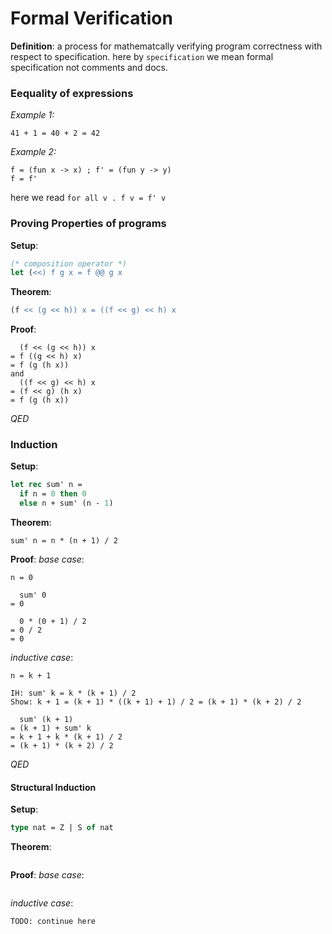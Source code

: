
# Formal Verification

**Definition**: a process for mathematcally verifying program correctness with respect to specification.
here by `specification` we mean formal specification not comments and docs.

### Eequality of expressions

*Example 1:*
```
41 + 1 = 40 + 2 = 42
```

*Example 2:*
```
f = (fun x -> x) ; f' = (fun y -> y)
f = f'
```
here we read `for all v . f v = f' v`

### Proving Properties of programs

**Setup**:
```ocaml
(* composition operator *)
let (<<) f g x = f @@ g x
```

**Theorem**:
```ocaml
(f << (g << h)) x = ((f << g) << h) x
```

**Proof**:
```
  (f << (g << h)) x
= f ((g << h) x)
= f (g (h x))
and
  ((f << g) << h) x
= (f << g) (h x)
= f (g (h x))
```
*QED*

### Induction

**Setup**:
```ocaml
let rec sum' n =
  if n = 0 then 0
  else n + sum' (n - 1)
```

**Theorem**:
```
sum' n = n * (n + 1) / 2
```

**Proof**:
*base case*:
```
n = 0

  sum' 0
= 0

  0 * (0 + 1) / 2
= 0 / 2
= 0
```
*inductive case*:
```
n = k + 1

IH: sum' k = k * (k + 1) / 2
Show: k + 1 = (k + 1) * ((k + 1) + 1) / 2 = (k + 1) * (k + 2) / 2

  sum' (k + 1)
= (k + 1) + sum' k
= k + 1 + k * (k + 1) / 2
= (k + 1) * (k + 2) / 2
```
*QED*

#### Structural Induction

**Setup**:
```ocaml
type nat = Z | S of nat
```

**Theorem**:
```

```

**Proof**:
*base case*:
```
```
*inductive case*:
```
TODO: continue here
```
